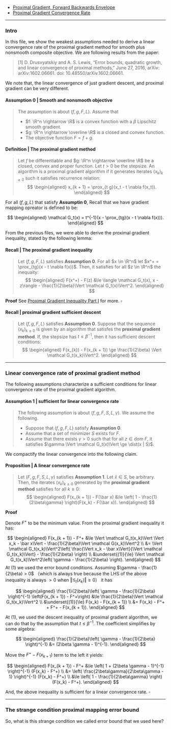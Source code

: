- [Proximal Gradient, Forward Backwards Envelope](Proximal%20Gradient,%20Forward%20Backwards%20Envelope.md)
- [Proximal Gradient Convergence Rate](Proximal%20Gradient%20Convergence%20Rate.md)

---
### **Intro**

In this file, we show the weakest assumptions needed to derive a linear convergence rate of the proximal gradient method for smooth plus nonsmooth composite objective. 
We are following results from the paper: 
> [1] D. Drusvyatskiy and A. S. Lewis, “Error bounds, quadratic growth, and linear convergence of proximal methods,” June 27, 2016, arXiv: arXiv:1602.06661. doi: 10.48550/arXiv.1602.06661.

We note that, the linear convergence of just gradient descent, and proximal gradient can be very different. 

#### **Assumption 0 | Smooth and nonsmooth objective**
> The assumption is about $(f, g, F, L)$. 
> Assume that
> - $f: \R^n \rightarrow \R$ is a convex function with a $\beta$ Lipschitz smooth gradient. 
> - $g: \R^n \rightarrow \overline \R$ is a closed and convex function. 
> - The objective function $F = f + g$. 

#### **Definition | The proximal gradient method**
> Let $f$ be differentiable and $g: \R^n \rightarrow \overline \R$ be a closed, convex and proper function. 
> Let $t > 0$ be the stepsize. 
> An algorithm is a proximal gradient algorithm if it generates iterates $(x_k)_{k \ge 0}$ such it satisfies recurrence relation: 
> $$
> \begin{aligned}
>     x_{k + 1} = \prox_{t g}(x_t - t \nabla f(x_t)). 
> \end{aligned}
> $$

For all $(f, g, L)$ that satisfy **Assumptin 0**, Recall that we have gradient mapping opreator is defined to be: 

$$
\begin{aligned}
    \mathcal G_t(x) = t^{-1}(x - \prox_{tg}(x - t \nabla f(x))). 
\end{aligned}
$$

From the previous files, we were able to derive the proximal gradient inequality, stated by the following lemma: 

#### **Recall | The proximal gradient inequality**
> Let $(f, g, F, L)$ satisfies **Assumption 0**. 
> For all $x \in \R^n$ let $x^+ = \prox_{tg}(x - t \nabla f(x))$. 
> Then, it satisfies for all $z \in \R^n$ the inequaity: 
> $$
> \begin{aligned}
>     F(x^+) - F(z) &\le \langle \mathcal G_t(x), x - z\rangle - \frac{1}{2\beta}\Vert \mathcal G_t(x)\Vert^2. 
> \end{aligned}
> $$

**Proof**
See [Proximal Gradient Inequality Part I](Proximal%20Gradient%20Inequality%20Part%20I.md) for more. $\square$

#### **Recall | proximal gradient sufficient descent**
> Let $(f, g, F, L)$ satisfies **Assumption 0**. 
> Suppose that the sequence $(x_k)_{k \ge 0}$ is given by an algorithm that satisfes the **proximal gradient method**. 
> If, the stepsize has $t \le \beta^{-1}$, then it has sufficient descent conditions: 
> $$
> \begin{aligned}
>     F(x_{k}) - F(x_{k + 1}) \ge \frac{1}{2\beta} \Vert \mathcal G_t(x_k)\Vert^2. 
> \end{aligned}
> $$


---
### **Linear convergence rate of proximal gradient method**

The following assumptions characterize a sufficient conditions for linear convergence rate of the proximal gradient algorithm. 


#### **Assumption 1 | sufficient for linear convergence rate**
> The following assumption is about $(f, g, F, S, L, \gamma)$. 
> We assume the following. 
> - Suppose that $(f, g, F, L)$ satisfy **Assumption 0**. 
> - Assume that a set of minimizer $S$ exists for $F$. 
> - Assume that there exists $\gamma > 0$ such that for all $z \in \text{dom}\; F$, it satisfies $\gamma \Vert \mathcal G_t(x)\Vert \ge \dist(x | S)$. 


We compactify the linear convergence into the following claim. 

#### **Proposition | A linear convergence rate**
> Let $(F, g, F, S, L,\gamma)$ satisfies **Assumption 1**. 
> Let $\bar x \in S$, be arbitrary.
> Then, the iterates $(x_k)_{k \ge 0}$ generated by the **proximal gradient method** satisfies for all $k \ge 0$: 
> $$
> \begin{aligned}
>     F(x_{k + 1}) - F(\bar x)
>     &\le 
>     \left(
>         1 - \frac{1}{2\beta\gamma}
>     \right)(F(x_k) - F(\bar x)). 
> \end{aligned}
> $$

**Proof**

Denote $F^+$ to be the minimum value. 
From the proximal gradient inequality it has: 

$$
\begin{aligned}
    F(x_{k + 1}) - F^+ 
    &\le \Vert \mathcal G_t(x_k)\Vert \Vert x_k - \bar x\Vert 
    - \frac{1}{2\beta}\Vert \mathcal G(x_k)\Vert^2
    \\
    &= \Vert \mathcal G_t(x_k)\Vert^2\left(
        \frac{\Vert x_k - \bar x\Vert}{\Vert \mathcal G_t(x_k)\Vert}
        - \frac{1}{2\beta}
    \right)
    \\
    &\underset{(1)}{\le} 
    \Vert \mathcal G_t(x_k)\Vert^2\left(
        \gamma - \frac{1}{2\beta}
    \right). 
\end{aligned}
$$
At (1) we used the error bound conditions.
Assuming $\gamma - \frac{1}{2\beta} > 0$ （which is always true because the LHS of the above inequality is always $> 0$ when $\Vert \mathcal G_t(x_k)\Vert \ge 0$） it has 

$$
\begin{aligned}
    \frac{1}{2\beta}\left(
        \gamma - \frac{1}{2\beta}
    \right)^{-1}
    \left(F(x_{k + 1}) - F^+\right)
    &\le 
    \frac{1}{2\beta}\Vert \mathcal G_t(x_k)\Vert^2 
    \\
    &\underset{(1)}{\le} F(x_k) - F(x_{k + 1})
    \\
    &= F(x_k) - F^+ + F^+ - F(x_{k + 1}). 
\end{aligned}
$$

At (1), we used the descent inequality of proximal gradient algorithm, we can do that by the assumption that $t \le \beta^{-1}$. 
The coefficient simplifies by some algebra: 

$$
\begin{aligned}
    \frac{1}{2\beta}\left(
        \gamma - \frac{1}{2\beta}
    \right)^{-1}
    &= (2\beta \gamma - 1)^{-1}. 
\end{aligned}
$$

Move the $F^+ - F(x_{k + 1})$ term to the left it yields: 

$$
\begin{aligned}
    F(x_{k + 1}) - F^+ 
    &\le 
    \left(
        1 + (2\beta \gamma - 1)^{-1}
    \right)^{-1} (F(x_k) - F^+)
    \\
    &= 
    \left(
        \frac{2\beta\gamma}{2\beta\gamma - 1}    
    \right)^{-1} (F(x_k) - F^+)
    \\
    &\le 
    \left(
        1 - \frac{1}{2\beta\gamma}
    \right)(F(x_k) - F^+). 
\end{aligned}
$$

And, the above inequality is sufficient for a linear convergence rate. 
$\square$

---
### **The strange condition proximal mapping error bound**

So, what is this strange condition we called error bound that we used here? 



